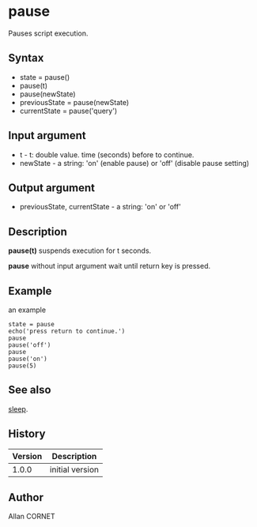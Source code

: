 

# pause

Pauses script execution.

## Syntax

- state = pause()
- pause(t)
- pause(newState)
- previousState = pause(newState)
- currentState = pause('query')

## Input argument

 - t - t: double value. time (seconds) before to continue.
 - newState - a string: 'on' (enable pause) or 'off' (disable pause setting)

## Output argument

 - previousState, currentState - a string: 'on' or 'off'

## Description


  <p><b>pause(t)</b> suspends execution for t seconds.</p>
  <p><b>pause</b> without input argument wait until return key is pressed.</p>


## Example

an example
```Nelson
state = pause
echo('press return to continue.')
pause
pause('off')
pause
pause('on')
pause(5)
```

## See also

[sleep](../time/sleep.md).
## History

|Version|Description|
|------|------|
|1.0.0|initial version|


## Author

Allan CORNET



